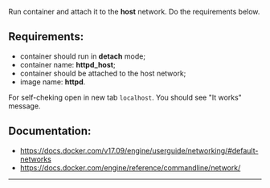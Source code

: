 
Run container and attach it to the **host** network. Do the requirements below.

## Requirements:
- container should run in **detach** mode;
- container name: **httpd_host**;
- container should be attached to the host network; 
- image name: **httpd**.  


For self-cheking open in new tab `localhost`. You should see "It works" message.

## Documentation:
- https://docs.docker.com/v17.09/engine/userguide/networking/#default-networks
- https://docs.docker.com/engine/reference/commandline/network/

---
